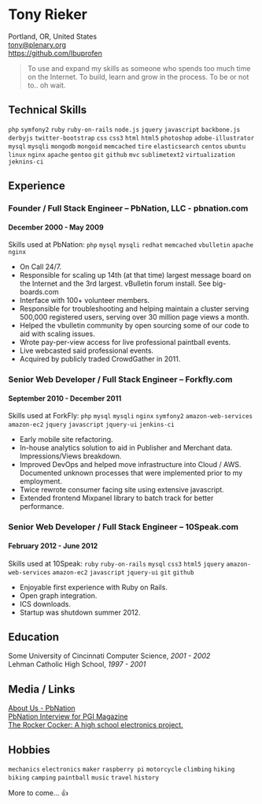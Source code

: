 # Tony Rieker 

Portland, OR, United States  
tony@plenary.org  
https://github.com/Ibuprofen

> To use and expand my skills as someone who spends too much time on the Internet. To build, learn and grow in the process. To be or not to.. oh wait.

## Technical Skills
`php` `symfony2` `ruby` `ruby-on-rails` `node.js` `jquery` `javascript` `backbone.js` `derbyjs` `twitter-bootstrap` `css` `css3` `html` `html5` `photoshop` `adobe-illustrator` `mysql` `mysqli` `mongodb` `mongoid` `memcached` `tire` `elasticsearch` `centos` `ubuntu` `linux` `nginx` `apache` `gentoo` `git` `github` `mvc` `sublimetext2` `virtualization` `jeknins-ci`

## Experience
### Founder / Full Stack Engineer – PbNation, LLC - pbnation.com
#### December 2000 - May 2009

Skills used at PbNation: `php` `mysql` `mysqli` `redhat` `memcached` `vbulletin` `apache` `nginx`

+ On Call 24/7.
+ Responsible for scaling up 14th (at that time) largest message board on the Internet and the 3rd largest. vBulletin forum install. See big-boards.com
+ Interface with 100+ volunteer members.
+ Responsible for troubleshooting and helping maintain a cluster serving 500,000 registered users, serving over 30 million page views a month.
+ Helped the vbulletin community by open sourcing some of our code to aid with scaling issues.
+ Wrote pay-per-view access for live professional paintball events.
+ Live webcasted said professional events.
+ Acquired by publicly traded CrowdGather in 2011.

### Senior Web Developer / Full Stack Engineer – Forkfly.com
#### September 2010 - December 2011

Skills used at ForkFly: `php` `mysql` `mysqli` `nginx` `symfony2` `amazon-web-services` `amazon-ec2` `jquery` `javascript` `jquery-ui` `jenkins-ci`

+ Early mobile site refactoring.
+ In-house analytics solution to aid in Publisher and Merchant data. Impressions/Views breakdown.
+ Improved DevOps and helped move infrastructure into Cloud / AWS. Documented unknown processes that were implemented prior to my employment.
+ Twice rewrote consumer facing site using extensive javascript.
+ Extended frontend Mixpanel library to batch track for better performance.


### Senior Web Developer / Full Stack Engineer – 10Speak.com
#### February 2012 - June 2012

Skills used at 10Speak: `ruby` `ruby-on-rails` `mysql` `css3` `html5` `jquery` `amazon-web-services` `amazon-ec2` `javascript` `jquery-ui` `git` `github`

+ Enjoyable first experience with Ruby on Rails.
+ Open graph integration.
+ ICS downloads.
+ Startup was shutdown summer 2012.


## Education
Some University of Cincinnati Computer Science, *2001 - 2002*  
Lehman Catholic High School, *1997 - 2001*  


## Media / Links
[About Us - PbNation](http://www.pbnation.com/misc2.php?do=aboutus)  
[PbNation Interview for PGI Magazine](http://imgur.com/a/l3dSj)  
[The Rocker Cocker: A high school electronics project.](http://www.youtube.com/watch?v=jANzm64ohGk)  

## Hobbies
`mechanics` `electronics` `maker` `raspberry pi` `motorcycle` `climbing` `hiking` `biking` `camping` `paintball` `music` `travel` `history`  
  
  
More to come... :+1:
